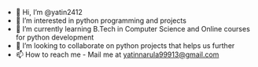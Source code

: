 - 👋 Hi, I’m @yatin2412
- 👀 I’m interested in python programming and projects 
- 🌱 I’m currently learning B.Tech in Computer Science and Online courses for python development
- 💞️ I’m looking to collaborate on python projects that helps us further
- 📫 How to reach me - Mail me at yatinnarula99913@gmail.com

<!---
yatin2412/yatin2412 is a ✨ special ✨ repository because its `README.md` (this file) appears on your GitHub profile.
You can click the Preview link to take a look at your changes.
--->
